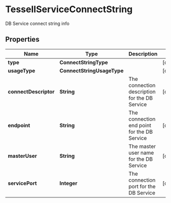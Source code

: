 

# TessellServiceConnectString

DB Service connect string info

## Properties

Name | Type | Description | Notes
------------ | ------------- | ------------- | -------------
**type** | **ConnectStringType** |  |  [optional]
**usageType** | **ConnectStringUsageType** |  |  [optional]
**connectDescriptor** | **String** | The connection description for the DB Service |  [optional]
**endpoint** | **String** | The connection end point for the DB Service |  [optional]
**masterUser** | **String** | The master user name for the DB Service |  [optional]
**servicePort** | **Integer** | The connection port for the DB Service |  [optional]



